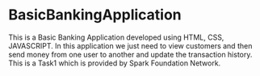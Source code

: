 # BasicBankingApplication
This is a Basic Banking Application developed using HTML, CSS, JAVASCRIPT. In this application we just need to view customers and then send money from one user to another and update the transaction history. This is a Task1 which is provided by Spark Foundation Network.
